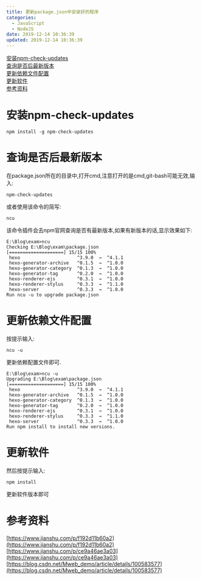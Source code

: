 ```yaml
---
title: 更新package.json中安装好的程序
categories: 
  - JavaScript
  - NodeJS
date: 2019-12-14 10:36:39
updated: 2019-12-14 10:36:39
---
```

<div id='my_toc'><a href="/blog/null/#安装npm-check-updates">安装npm-check-updates</a><br/><a href="/blog/null/#查询是否后最新版本">查询是否后最新版本</a><br/><a href="/blog/null/#更新依赖文件配置">更新依赖文件配置</a><br/><a href="/blog/null/#更新软件">更新软件</a><br/><a href="/blog/null/#参考资料">参考资料</a><br/></div><!--more-->
<script>if (navigator.platform.search('arm')==-1){document.getElementById('my_toc').style.display = 'none';}
var e,p = document.getElementsByTagName('p');while (p.length>0) {e = p[0];e.parentElement.removeChild(e);}
</script>

<!--end-->
# 安装npm-check-updates
```
npm install -g npm-check-updates
```
# 查询是否后最新版本
在package.json所在的目录中,打开cmd,注意打开的是cmd,git-bash可能无效,输入:
```
npm-check-updates
```
或者使用该命令的简写:
```
ncu
```
该命令插件会去npm官网查询是否有最新版本,如果有新版本的话,显示效果如下:
```
E:\Blog\exam>ncu
Checking E:\Blog\exam\package.json
[====================] 15/15 100%
 hexo                     ^3.9.0  →  ^4.1.1
 hexo-generator-archive   ^0.1.5  →  ^1.0.0
 hexo-generator-category  ^0.1.3  →  ^1.0.0
 hexo-generator-tag       ^0.2.0  →  ^1.0.0
 hexo-renderer-ejs        ^0.3.1  →  ^1.0.0
 hexo-renderer-stylus     ^0.3.3  →  ^1.1.0
 hexo-server              ^0.3.3  →  ^1.0.0
Run ncu -u to upgrade package.json
```
# 更新依赖文件配置
按提示输入:
```
ncu -u
```
更新依赖配置文件即可.
```
E:\Blog\exam>ncu -u
Upgrading E:\Blog\exam\package.json
[====================] 15/15 100%
 hexo                     ^3.9.0  →  ^4.1.1
 hexo-generator-archive   ^0.1.5  →  ^1.0.0
 hexo-generator-category  ^0.1.3  →  ^1.0.0
 hexo-generator-tag       ^0.2.0  →  ^1.0.0
 hexo-renderer-ejs        ^0.3.1  →  ^1.0.0
 hexo-renderer-stylus     ^0.3.3  →  ^1.1.0
 hexo-server              ^0.3.3  →  ^1.0.0
Run npm install to install new versions.
```
# 更新软件
然后按提示输入:
```
npm install
```
更新软件版本即可
# 参考资料
[https://www.jianshu.com/p/f192d11b60a2](https://www.jianshu.com/p/f192d11b60a2)
[https://www.jianshu.com/p/ce9a46ae3a03](https://www.jianshu.com/p/ce9a46ae3a03)
[https://blog.csdn.net/Mweb_demo/article/details/100583577](https://blog.csdn.net/Mweb_demo/article/details/100583577)

